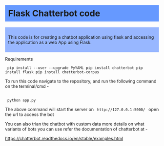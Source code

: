 
<h1 style = "background-color: rgb(102, 153, 255); padding:10px;">
Flask Chatterbot code
    </h1>

<div style = "background-color: rgb(152, 183, 255); padding:10px;">
<p>
This code is for creating a chatbot application using flask and accessing the application as a web App using Flask.

</p>
</div>

Requirements

<code>   pip install --user --upgrade PyYAML
    pip install chatterbot
    pip install flask
    pip install chatterbot-corpus
</code>

<p>To run this code navigate to the repository, and run the following command on the terminal/cmd - 
</p><br>
<code> python app.py </code>

<p> The above command will start the server on <code> http://127.0.0.1:5000/ </code> open the url to access the bot</p>

<p> You can also trian the chatbot with custom data more details on what variants of bots you can use refer the documentation of chatterbot at - 
</p>

https://chatterbot.readthedocs.io/en/stable/examples.html

